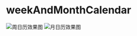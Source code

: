 # weekAndMonthCalendar

![周日历效果图](https://github.com/hanjunqiang/weekAndMonthCalendar/blob/master/week.png)
![月日历效果图](https://github.com/hanjunqiang/weekAndMonthCalendar/blob/master/month.png)
